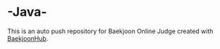 # -Java-
This is an auto push repository for Baekjoon Online Judge created with [BaekjoonHub](https://github.com/BaekjoonHub/BaekjoonHub).
